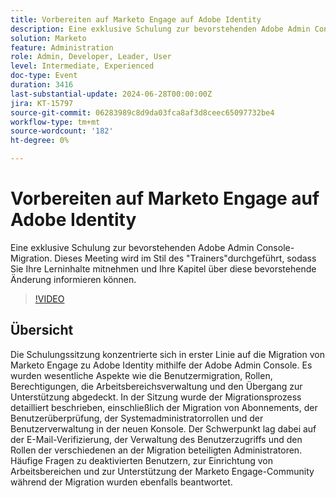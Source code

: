 ```yaml
---
title: Vorbereiten auf Marketo Engage auf Adobe Identity
description: Eine exklusive Schulung zur bevorstehenden Adobe Admin Console-Migration. Dieses Meeting wird im Stil des "Trainers"durchgeführt, sodass Sie Ihre Lerninhalte mitnehmen und Ihre Kapitel über diese bevorstehende Änderung informieren können.
solution: Marketo
feature: Administration
role: Admin, Developer, Leader, User
level: Intermediate, Experienced
doc-type: Event
duration: 3416
last-substantial-update: 2024-06-28T00:00:00Z
jira: KT-15797
source-git-commit: 06283989c8d9da03fca8af3d8ceec65097732be4
workflow-type: tm+mt
source-wordcount: '182'
ht-degree: 0%

---
```



# Vorbereiten auf Marketo Engage auf Adobe Identity

Eine exklusive Schulung zur bevorstehenden Adobe Admin Console-Migration. Dieses Meeting wird im Stil des &quot;Trainers&quot;durchgeführt, sodass Sie Ihre Lerninhalte mitnehmen und Ihre Kapitel über diese bevorstehende Änderung informieren können.

>[!VIDEO](https://video.tv.adobe.com/v/3430920/?learn=on)

## Übersicht

Die Schulungssitzung konzentrierte sich in erster Linie auf die Migration von Marketo Engage zu Adobe Identity mithilfe der Adobe Admin Console. Es wurden wesentliche Aspekte wie die Benutzermigration, Rollen, Berechtigungen, die Arbeitsbereichsverwaltung und den Übergang zur Unterstützung abgedeckt. In der Sitzung wurde der Migrationsprozess detailliert beschrieben, einschließlich der Migration von Abonnements, der Benutzerüberprüfung, der Systemadministratorrollen und der Benutzerverwaltung in der neuen Konsole. Der Schwerpunkt lag dabei auf der E-Mail-Verifizierung, der Verwaltung des Benutzerzugriffs und den Rollen der verschiedenen an der Migration beteiligten Administratoren. Häufige Fragen zu deaktivierten Benutzern, zur Einrichtung von Arbeitsbereichen und zur Unterstützung der Marketo Engage-Community während der Migration wurden ebenfalls beantwortet.
